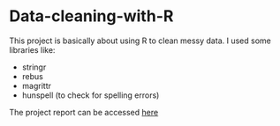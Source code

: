 # Data-cleaning-with-R
This project is basically about using R to clean messy data. I used some libraries like: 
- stringr
- rebus
- magrittr
- hunspell (to check for spelling errors)

  
The project report can be accessed [here](https://rpubs.com/Sirgovie/datacleaning)
